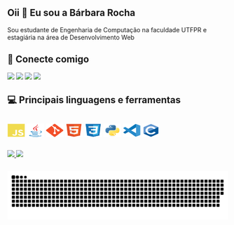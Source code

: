 ## Oii 👋 Eu sou a Bárbara Rocha 

Sou estudante de Engenharia de Computação na faculdade UTFPR e estagiária na área de Desenvolvimento Web

## 📌 Conecte comigo
<div>
  
 <a href="https://www.linkedin.com/in/bárbara-eduarda-rocha-a6205a213/" target="_blank"><img src="https://img.shields.io/badge/-LinkedIn-%230077B5?style=for-the-badge&logo=linkedin&logoColor=white" target="_blank"></a> 
  <a href="https://instagram.com/barbararocha__" target="_blank"><img src="https://img.shields.io/badge/-Instagram-%23E4405F?style=for-the-badge&logo=instagram&logoColor=white"        target="_blank"></a>
   <a href = "barbara.edu.rocha13@gmail.com"><img src="https://img.shields.io/badge/-Gmail-%23333?style=for-the-badge&logo=gmail&logoColor=white" target="_blank"></a>
   <a href="https://discord.com/channels/@me" target="_blank"><img src="https://img.shields.io/badge/Discord-7289DA?style=for-the-badge&logo=discord&logoColor=white" target="_blank"></a> 
</div>

## 💻 Principais linguagens e ferramentas
<div style="display: inline_block"><br>
  
  <img align="center" alt="Barbara-Js" height="30" width="40" src="https://raw.githubusercontent.com/devicons/devicon/master/icons/javascript/javascript-plain.svg">
  <img align="center" alt="Barbara-Java" height="30" width="40" src="https://github.com/devicons/devicon/blob/master/icons/java/java-original.svg"> 
  <img align="center" alt="Barbara-Git" height="30" width="40" src="https://github.com/devicons/devicon/blob/master/icons/git/git-original.svg">
  <img align="center" alt="Barbara-HTML" height="30" width="40" src="https://raw.githubusercontent.com/devicons/devicon/master/icons/html5/html5-original.svg">
  <img align="center" alt="Barbara-CSS" height="30" width="40" src="https://raw.githubusercontent.com/devicons/devicon/master/icons/css3/css3-original.svg">
  <img align="center" alt="Barbara-Python" height="30" width="40" src="https://raw.githubusercontent.com/devicons/devicon/master/icons/python/python-original.svg">
  <img align="center" alt="Barbara-VSCode" height="30" width="40" src="https://github.com/devicons/devicon/blob/master/icons/vscode/vscode-original.svg">
  <img align="center" alt="Barbara-C" height="30" width="40" src="https://github.com/devicons/devicon/blob/master/icons/c/c-original.svg">
  
</div>

##


<div>
  <a href="https://github.com/eduarda-rocha">
  <img height="180em" src="https://github-readme-stats.vercel.app/api?username=eduarda-rocha&show_icons=true&theme=dracula&include_all_commits=true&count_private=true"/>
  <img height="180em" src="https://github-readme-stats.vercel.app/api/top-langs/?username=eduarda-rocha&layout=compact&langs_count=7&theme=dracula"/>
</div>

  ##
  ![Snake animation](https://github.com/eduarda-rocha/eduarda-rocha/blob/output/github-contribution-grid-snake.svg)

